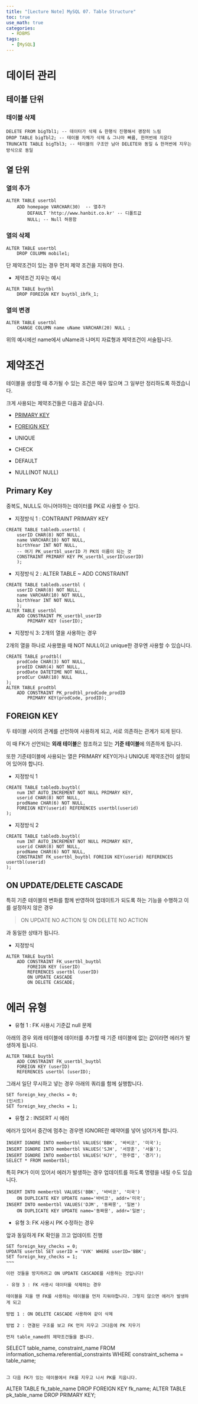 ```yaml
---
title: "[Lecture Note] MySQL 07. Table Structure"
toc: true
use_math: true
categories:
  - RDBMS
tags:
  - [MySQL]
---
```


# 데이터 관리

## 테이블 단위

### 테이블 삭제

```
DELETE FROM bigTbl1; -- 데이터가 삭제 & 한행식 진행해서 괭장히 느림
DROP TABLE bigTbl2; -- 테이블 자체가 삭제 & 그나마 빠름, 한꺼번에 지운다
TRUNCATE TABLE bigTbl3; -- 테이블의 구조만 남아 DELETE와 동일 & 한꺼번에 지우는 방식으로 동일
```

## 열 단위
### 열의 추가

```
ALTER TABLE usertbl
	ADD homepage VARCHAR(30)  -- 열추가
		DEFAULT 'http://www.hanbit.co.kr' -- 디폴트값
		NULL; -- Null 허용함
```

### 열의 삭제 

```
ALTER TABLE usertbl
	DROP COLUMN mobile1;
```

단 제약조건이 있는 경우 먼저 제약 조건을 지워야 한다.

- 제약조건 지우는 예시

```
ALTER TABLE buytbl
	DROP FOREIGN KEY buytbl_ibfk_1;
```

### 열의 변경


```
ALTER TABLE usertbl
	CHANGE COLUMN name uName VARCHAR(20) NULL ;
```

위의 예시에선 name에서 uName과 나머지 자료형과 제약조건이 서술됩니다.

# 제약조건 
테이블을 생성할 때 추가될 수  있는 조건은 매우 많으며 그 일부만 정리하도록 하겠습니다. 

크게 사용되는 제약조건들은 다음과 같습니다.

- [PRIMARY KEY](##primary-key)

- [FOREIGN KEY](##foreign-key)

- UNIQUE

- CHECK

- DEFAULT

- NULL(NOT NULL)



## Primary Key

중복도, NULL도 아니어야하는 데이터를 PK로 사용할 수 있다.

- 지정방식 1 : CONTRAINT PRIMARY KEY

```
CREATE TABLE tabledb.usertbl (
	userID CHAR(8) NOT NULL,
    name VARCHAR(10) NOT NULL,
    birthYear INT NOT NULL,
    -- 여기 PK_usertbl_userID 가 PK의 이름이 되는 것
    CONSTRAINT PRIMARY KEY PK_usertbl_userID(userID)
    );
```

- 지정방식 2 : ALTER TABLE ~ ADD CONSTRAINT 

```
CREATE TABLE tabledb.usertbl (
	userID CHAR(8) NOT NULL,
    name VARCHAR(10) NOT NULL,
    birthYear INT NOT NULL    
    );
ALTER TABLE usertbl
	ADD CONSTRAINT PK_usertbl_userID
		PRIMARY KEY (userID);
```

- 지정방식 3: 2개의 열을 사용하는 경우

2개의 열을 하나로 사용했을 때 NOT NULL이고 unique한 경우엔 사용할 수 있습니다.

```
CREATE TABLE prodtbl(
	prodCode CHAR(3) NOT NULL,
    prodID CHAR(4) NOT NULL,
    prodDate DATETIME NOT NULL,
    prodCur CHAR(10) NULL    
);
ALTER TABLE prodtbl
	ADD CONSTRAINT PK_prodtbl_prodCode_prodID
		PRIMARY KEY(prodCode, prodID);

```

## FOREIGN KEY

두 테이블 사이의 관계를 선언하여 사용하게 되고, 서로 의존하는 관계가 되게 된다.

이 때 FK가 선언되는 **외래 테이블**은 참조하고 있는 **기준 테이블**에 의존하게 됩니다. 

또한 기준테이블에 사용되는 열은 PRIMARY KEY이거나 UNIQUE 제약조건이 설정되어 있어야 합니다. 

- 지정방식 1 
```
CREATE TABLE tabledb.buytbl(
	num INT AUTO_INCREMENT NOT NULL PRIMARY KEY,
    userid CHAR(8) NOT NULL,
    prodName CHAR(6) NOT NULL,
    FOREIGN KEY(userid) REFERENCES usertbl(userid)
);
```

- 지정방식 2
```
CREATE TABLE tabledb.buytbl(
	num INT AUTO_INCREMENT NOT NULL PRIMARY KEY,
    userid CHAR(8) NOT NULL,
    prodName CHAR(6) NOT NULL,
    CONSTRAINT FK_usertbl_buytbl FOREIGN KEY(userid) REFERENCES usertbl(userid)
);
```


## ON UPDATE/DELETE CASCADE

특히 기준 테이블의 변화를 함께 반영하여 업데이트가 되도록 하는 기능을 수행하고 이를 설정하지 않은 경우 

> ON UPDATE NO ACTION 및 ON DELETE NO ACTION

과 동일한 상태가 됩니다.

- 지정방식

```
ALTER TABLE buytbl
	ADD CONSTRAINT FK_usertbl_buytbl
		FOREIGN KEY (userID)
        REFERENCES usertbl (userID)
		ON UPDATE CASCADE
        ON DELETE CASCADE;
```


# 에러 유형

- 유형 1 : FK 사용시 기준값 null 문제

아래의 경우 외래 테이블에 데이터를 추가할 때 기준 테이블에 없는 값이라면 에러가 발생하게 됩니다. 

```
ALTER TABLE buytbl
	ADD CONSTRAINT FK_usertbl_buytbl
    FOREIGN KEY (userID)
	REFERENCES usertbl (userID);
```

그래서 일단 무시하고 넣는 경우 아래의 쿼리를 함께 실행합니다.

```
SET foreign_key_checks = 0;
(인서트)
SET foreign_key_checks = 1;
```

- 유형 2 : INSERT 시 에러

에러가 있어서 중간에 멈추는 경우엔 IGNORE란 예약어를 넣어 넘어가게 합니다.

```
INSERT IGNORE INTO membertbl VALUES('BBK', '바비코', '미국'); 
INSERT IGNORE INTO membertbl VALUES('SJH', '서장훈', '서울');
INSERT IGNORE INTO membertbl VALUES('HJY', '현주엽', '경기');
SELECT * FROM membertbl;
```

특히 PK가 이미 있어서 에러가 발생하는 경우 업데이트를 하도록 명령을 내릴 수도 있습니다.

```
INSERT INTO membertbl VALUES('BBK', '바비코', '미국')
	ON DUPLICATE KEY UPDATE name='바비코', addr='미국';
INSERT INTO membertbl VALUES('DJM', '동짜몽', '일본')
	ON DUPLICATE KEY UPDATE name='동짜몽', addr='일본';
```

- 유형 3: FK 사용시 PK 수정하는 경우

앞과 동일하게 FK 확인을 끄고 업데이트 진행 

```
SET foreign_key_checks = 0;
UPDATE usertbl SET userID = 'VVK' WHERE userID='BBK';
SET foreign_key_checks = 1;
~~~

이런 것들을 방지하려고 ON UPDATE CASCADE를 사용하는 것입니다!

- 유형 3 : FK 사용시 데이터를 삭제하는 경우 

테이블을 지울 땐 FK를 사용하는 테이블을 먼저 지워야합니다. 그렇지 않으면 에러가 발생하게 되고

방법 1 : ON DELETE CASCADE 사용하여 같이 삭제

방법 2 : 연결된 구조를 보고 FK 먼저 지우고 그다음에 PK 지우기

먼저 table_named의 제약조건들을 봅니다. 
```
SELECT table_name, constraint_name
    FROM information_schema.referential_constraints
    WHERE constraint_schema = table_name;
```

그 다음 FK가 있는 테이블에서 FK를 지우고 나서 PK를 지웁니다.
```
ALTER TABLE fk_table_name DROP FOREIGN KEY fk_name;
ALTER TABLE pk_table_name DROP PRIMARY KEY;
```